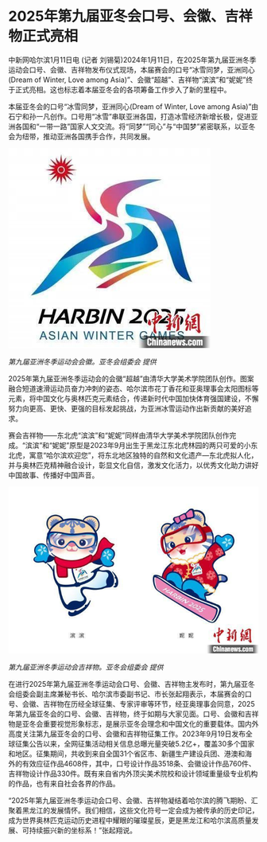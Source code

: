 # 2025年第九届亚冬会口号、会徽、吉祥物正式亮相

中新网哈尔滨1月11日电 (记者
刘锡菊)2024年1月11日，在2025年第九届亚洲冬季运动会口号、会徽、吉祥物发布仪式现场，本届赛会的口号“冰雪同梦，亚洲同心(Dream of
Winter, Love among Asia)”、会徽“超越”、吉祥物“滨滨”和“妮妮”终于正式亮相。这也标志着本届亚冬会的各项筹备工作步入了新的里程中。

本届亚冬会的口号“冰雪同梦，亚洲同心(Dream of Winter, Love among
Asia)”由石宁和孙一凡创作。口号用“冰雪”串联亚洲各国，打造冰雪经济新增长极，促进亚洲各国和“一带一路”国家人文交流。将“同梦”“同心”与“中国梦”紧密联系，以亚冬会为纽带，推动亚洲各国携手合作，共同发展。

![5f2c50dcd489337dfebb8bb86512a12a.jpg](https://raw.githubusercontent.com/qqhsx/qqnews_image/main/2024/01/11/2025年第九届亚冬会口号、会徽、吉祥物正式亮相/5f2c50dcd489337dfebb8bb86512a12a.jpg)

_第九届亚洲冬季运动会会徽。亚冬会组委会 提供_

2025年第九届亚洲冬季运动会的会徽“超越”由清华大学美术学院团队创作。图案融合短道速滑运动员奋力冲刺的姿态、哈尔滨市花丁香花和亚奥理事会太阳图标等元素，将中国文化与奥林匹克元素结合，传递新时代中国加快体育强国建设，不懈努力向更高、更快、更强的目标发起挑战，为亚洲冰雪运动作出新贡献的美好追求。

赛会吉祥物——东北虎“滨滨”和“妮妮”同样由清华大学美术学院团队创作完成。“滨滨”和“妮妮”原型是2023年9月出生于黑龙江东北虎林园的两只可爱的小东北虎，寓意“哈尔滨欢迎您”，将东北地区独特的自然和文化遗产—东北虎拟人化，并与奥林匹克精神融合设计，彰显文化自信，激发文化活力，以优秀文化助力讲好中国故事、传播好中国声音。

![b077f534cb0f08d17564c6b75460ef6c.jpg](https://raw.githubusercontent.com/qqhsx/qqnews_image/main/2024/01/11/2025年第九届亚冬会口号、会徽、吉祥物正式亮相/b077f534cb0f08d17564c6b75460ef6c.jpg)

_第九届亚洲冬季运动会吉祥物。亚冬会组委会 提供_

在进行2025年第九届亚洲冬季运动会口号、会徽、吉祥物主发布时，第九届亚冬会组委会副主席兼秘书长、哈尔滨市委副书记、市长张起翔表示，本届赛会的口号、会徽、吉祥物在历经全球征集、专家评审等环节，经亚奥理事会同意，2025年第九届亚冬会的口号、会徽、吉祥物，终于如期与大家见面。口号、会徽和吉祥物是亚冬会重要视觉形象标志，是展示亚冬会理念和中国文化的重要载体。国内外高度关注第九届亚冬会的口号、会徽和吉祥物征集工作。2023年9月19日发布全球征集公告以来，全网征集活动相关信息总曝光量突破5.2亿+，覆盖30多个国家和地区。征集期间，共收到来自全国31个省区市、新疆生产建设兵团、港澳和海外的有效应征作品4608件，其中，口号设计作品3518条、会徽设计作品760件、吉祥物设计作品330件。既有来自省内外顶尖美术院校和设计领域重量级专业机构的作品，也有来自社会各界的作品。

“2025年第九届亚洲冬季运动会口号、会徽、吉祥物凝结着哈尔滨的腾飞期盼、汇聚着黑龙江的发展情怀。我们相信，这些文化符号一定会成为被传承的历史印记，成为世界奥林匹克运动历史进程中耀眼的璀璨星辰，更是黑龙江和哈尔滨高质量发展、可持续振兴新的坐标系！”张起翔说。


